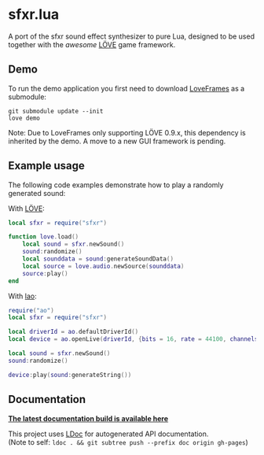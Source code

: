 sfxr.lua
========

A port of the sfxr sound effect synthesizer to pure Lua, designed to be used
together with the *awesome* [LÖVE](https://love2d.org) game framework.

Demo
----

To run the demo application you first need to download
[LoveFrames](https://github.com/NikolaiResokav/LoveFrames) as a submodule:
```
git submodule update --init
love demo
```
Note: Due to LoveFrames only supporting LÖVE 0.9.x, this dependency is inherited
by the demo. A move to a new GUI framework is pending.

Example usage
-------------

The following code examples demonstrate how to play a randomly generated sound:

With [LÖVE](http://love2d.org):
```lua
local sfxr = require("sfxr")

function love.load()
    local sound = sfxr.newSound()
    sound:randomize()
    local sounddata = sound:generateSoundData()
    local source = love.audio.newSource(sounddata)
    source:play()
end
```

With [lao](https://github.com/TheLinx/lao):
```lua
require("ao")
local sfxr = require("sfxr")

local driverId = ao.defaultDriverId()
local device = ao.openLive(driverId, {bits = 16, rate = 44100, channels = 1})

local sound = sfxr.newSound()
sound:randomize()

device:play(sound:generateString())
```

Documentation
-------------

[**The latest documentation build is available here**](http://nucular.github.io/sfxrlua/)

This project uses [LDoc](http://stevedonovan.github.io/ldoc/) for autogenerated
API documentation.  
(Note to self: `ldoc . && git subtree push --prefix doc origin gh-pages`)  
